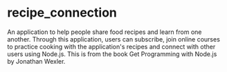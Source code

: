 # recipe_connection
An application to help people share food recipes and learn from one another. Through this application, users can subscribe, join online courses to practice cooking with the application's recipes and connect with other users using Node.js. This is from the book Get Programming with Node.js by Jonathan Wexler.
